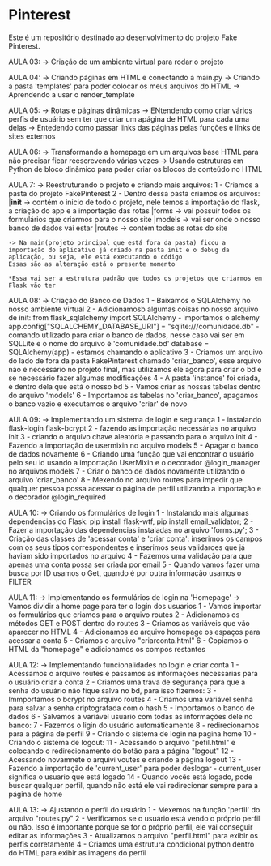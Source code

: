 # Pinterest
Este é um repositório destinado ao desenvolvimento do projeto Fake Pinterest. 

AULA 03:
    -> Criação de um ambiente virtual para rodar o projeto 

AULA 04:
    -> Criando páginas em HTML e conectando a main.py 
    -> Criando a pasta 'templates' para poder colocar os meus arquivos do HTML 
    -> Aprendendo a usar o render_template

AULA 05:
    -> Rotas e páginas dinâmicas 
    -> ENtendendo como criar vários perfis de usuário sem ter que criar um apágina de HTML para cada uma delas 
    -> Entedendo como passar links das páginas pelas funções e links de sites externos 

AULA 06: 
    -> Transformando a homepage em um arquivos base HTML para não precisar ficar reescrevendo várias vezes 
    -> Usando estruturas em Python de bloco dinâmico para poder criar os blocos de conteúdo no HTML

AULA 7:
    -> Reestruturando o projeto e criando mais arquivos:
    1 - Criamos a pasta do projeto FakePinterest 
    2 - Dentro dessa pasta criamos os arquivos:
        |__init__ -> contém o inicio de todo o projeto, nele temos a importação do flask, a criação do app e a importação das rotas
        |forms -> vai possuir todos os formulários que criarmos para o nosso site 
        |models -> vai ser onde o nosso banco de dados vai estar 
        |routes  -> contém todas as rotas do site

    -> Na main(projeto principal que está fora da pasta) ficou a importação do aplicativo já criado na pasta init e o debug da aplicação, ou seja, ele está executando o código
    Essas são as alteração está o presente momento 

    *Essa vai ser a estrutura padrão que todos os projetos que criarmos em Flask vão ter

AULA 08:
    -> Criação do Banco de Dados
    1 - Baixamos o SQLAlchemy no nosso ambiente virtual 
    2 - Adicionamosb algumas coisas no nosso arquivo de init:
        from flask_sqlalchemy import SQLAlchemy - importamos o alchemy
        app.config["SQLALCHEMY_DATABASE_URI"] = "sqlite:///comunidade.db" - comando utilizado para criar o banco de dados, nesse caso vai ser em SQLLite e o nome do arquivo é 'comunidade.bd'
        database = SQLAlchemy(app) - estamos chamando o aplicativo 
    3 - Criamos um arquivo do lado de fora da pasta FakePinterest chamado 'criar_banco', esse arquivo não é necessário no projeto final, mas utilizamos ele agora para criar o bd e se necessário fazer algumas modificações
    4 - A pasta 'instance' foi criada, é dentro dela que está o nosso bd
    5 - Vamos criar as nossas tabelas dentro do arquivo 'models'
    6 - Importamos as tabelas no 'criar_banco', apagamos o banco vazio e executamos o arquivo 'criar' de novo 

AULA 09:
    -> Implementando um sistema de login e segurança
    1 - instalando flask-login flask-bcrypt
    2 - fazendo as importação necessárias no arquivo init 
    3 - criando o arquivo chave aleatória e passando para o arquivo init 
    4 - Fazendo a importação de usermixin no arquivo models
    5 - Apagar o banco de dados novamente 
    6 - Criando uma função que vai encontrar o usuário pelo seu id usando a importação UserMixin e o decorador @login_manager no arquivos models 
    7 - Criar o banco de dados novamente utilizando o arquivo 'criar_banco' 
    8 - Mexendo no arquivo routes para impedir que qualquer pessoa possa acessar o página de perfil utilizando a importação e o decorador @login_required 

AULA 10:
    -> Criando os formulários de login 
    1 - Instalando mais algumas dependencias do Flask: pip install flask-wtf, pip install email_validator;
    2 - Fazer a importação das dependencias instaladas no arquivo 'forms.py';
    3 - Criação das classes de 'acessar conta' e 'criar conta':
        inserimos os campos com os seus tipos correspondentes e inserimos seus validaroes que já haviam sido importados no arquivo 
    4 - Fazemos uma validação para que apenas uma conta possa ser criada por email 
    5 - Quando vamos fazer uma busca por ID usamos o Get, quando é por outra informação usamos o FILTER

AULA 11:
    -> Implementando os formulários de login na 'Homepage'
    -> Vamos dividir a home page para ter o login dos usuarios
    1 - Vamos importar os formulários que criamos para o arquivo routes
    2 - Adicionamos os métodos GET e POST dentro do routes
    3 - Criamos as variáveis que vão aparecer no HTML
    4 - Adicionamos ao arquivo homepage os espaços para acessar a conta 
    5 - Criamos o arquivo "criarconta.html"
    6 - Copiamos o HTML da "homepage" e adicionamos os compos restantes

AULA 12:
    -> Implementando funcionalidades no login e criar conta
    1 - Acessamos o arquivo routes e passamos as informações necessárias para o usuário criar a conta
    2 - Criamos uma trava de segurança para que a senha do usuário não fique salva no bd, para isso fizemos:
    3 - Immportamos o bcrypt no arquivo routes
    4 - Criamos uma variável senha para salvar a senha criptografada com o hash
    5 - Importamos o banco de dados 
    6 - Salvamos a variável usuário com todas as informações dele no banco: 
    7 - Fazemos o ligin do usuário automáticamente
    8 - redirecionamos para a página de perfil
    9 - Criando o sistema de login na página home
    10 - Criando o sistema de logout:
    11 - Acessando o arquivo "pefil.html" e colocando o redirecionamento do botão para a página "logout"
    12 - Acessando novamnete o arquivi voutes e criando a página logout
    13 - Fazendo a importação de 'current_user' para poder deslogar - current_user significa o usuario que está logado
    14 - Quando vocês está logado, pode buscar qualquer perfil, quando não está ele vai redirecionar sempre para a página de home

AULA 13:
    -> Ajustando o perfil do usuário 
    1 - Mexemos na função 'perfil' do arquivo "routes.py" 
    2 - Verificamos se o usuário está vendo o próprio perfil ou não. Isso é importante porque se for o próprio perfil, ele vai conseguir editar as informações 
    3 - Atualizamos o arquivo "perfil.html" para exibir os perfis corretamente 
    4 - Criamos uma estrutura condicional python dentro do HTML para exibir as imagens do perfil 